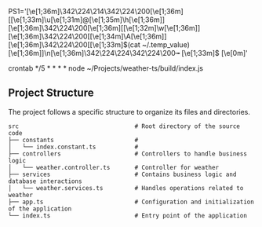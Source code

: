 PS1='\[\e[1;36m\]\342\224\214\342\224\200\[\e[1;36m\][\[\e[1;33m\]\u\[\e[1;31m\]@\[\e[1;35m\]\h\[\e[1;36m\]]\[\e[1;36m\]\342\224\200\[\e[1;36m\][\[\e[1;32m\]\w\[\e[1;36m\]]\[\e[1;36m\]\342\224\200[\[\e[1;34m\]\A\[\e[1;36m\]]\[\e[1;36m\]\342\224\200[\[\e[1;33m\]$(cat ~/.temp_value)\[\e[1;36m\]]\n\[\e[1;36m\]\342\224\224\342\224\200╼ \[\e[1;33m\]\$ \[\e[0m\]'

crontab
*/5 * * * * node ~/Projects/weather-ts/build/index.js


## Project Structure

The project follows a specific structure to organize its files and directories.

```plaintext
src                                 # Root directory of the source code
├── constants                       # 
│   └── index.constant.ts           #
├── controllers                     # Controllers to handle business logic
│   └── weather.controller.ts       # Controller for weather
├── services                        # Contains business logic and database interactions
│   └── weather.services.ts         # Handles operations related to weather
├── app.ts                          # Configuration and initialization of the application
└── index.ts                        # Entry point of the application
```